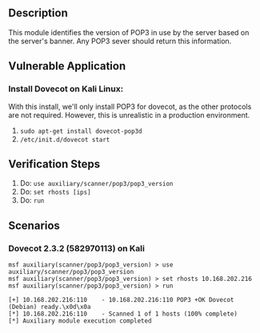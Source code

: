 ## Description

This module identifies the version of POP3 in use by the server based on the server's banner.
Any POP3 sever should return this information.

## Vulnerable Application

### Install Dovecot on Kali Linux:

With this install, we'll only install POP3 for dovecot, as the other protocols are not required.  However, this is unrealistic
in a production environment.

1. ```sudo apt-get install dovecot-pop3d```
2. ```/etc/init.d/dovecot start```

## Verification Steps

  1. Do: `use auxiliary/scanner/pop3/pop3_version`
  2. Do: `set rhosts [ips]`
  3. Do: `run`

## Scenarios

### Dovecot 2.3.2 (582970113) on Kali

  ```
  msf auxiliary(scanner/pop3/pop3_version) > use auxiliary/scanner/pop3/pop3_version
  msf auxiliary(scanner/pop3/pop3_version) > set rhosts 10.168.202.216
  msf auxiliary(scanner/pop3/pop3_version) > run

  [+] 10.168.202.216:110    - 10.168.202.216:110 POP3 +OK Dovecot (Debian) ready.\x0d\x0a
  [*] 10.168.202.216:110    - Scanned 1 of 1 hosts (100% complete)
  [*] Auxiliary module execution completed
  ```
